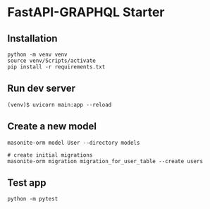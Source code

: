 # FastAPI-GRAPHQL Starter


## Installation
```
python -m venv venv
source venv/Scripts/activate
pip install -r requirements.txt
```


## Run dev server
```
(venv)$ uvicorn main:app --reload
```

## Create a new model
```
masonite-orm model User --directory models

# create initial migrations
masonite-orm migration migration_for_user_table --create users
```

## Test app
```
python -m pytest
```